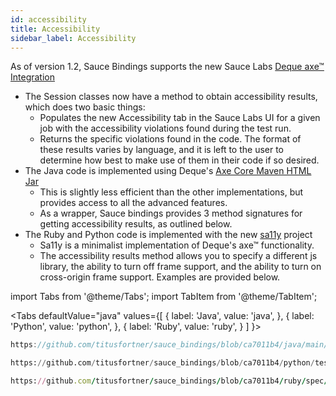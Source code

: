 ```yaml
---
id: accessibility
title: Accessibility
sidebar_label: Accessibility
---
```


As of version 1.2, Sauce Bindings supports the new Sauce Labs 
[Deque axe™ Integration](https://docs.saucelabs.com/basics/integrations/deque/index.html)

* The Session classes now have a method to obtain accessibility results, which does two basic things:
    * Populates the new Accessibility tab in the Sauce Labs UI for a given job 
      with the accessibility violations found during the test run.
    * Returns the specific violations found in the code. The format of these results varies by language, and it is left to the user 
      to determine how best to make use of them in their code if so desired.
* The Java code is implemented using Deque's [Axe Core Maven HTML Jar](https://github.com/dequelabs/axe-core-maven-html)
    * This is slightly less efficient than the other implementations, but provides access to all the advanced features.
    * As a wrapper, Sauce bindings provides 3 method signatures for getting accessibility results, as outlined below.
* The Ruby and Python code is implemented with the new [sa11y](https://github.com/saucelabs/sa11y) project
    * Sa11y is a minimalist implementation of Deque's axe™ functionality.
    * The accessibility results method allows you to specify a different js library, the ability to turn off frame support,
      and the ability to turn on cross-origin frame support. Examples are provided below.

import Tabs from '@theme/Tabs';
import TabItem from '@theme/TabItem';

<Tabs
defaultValue="java"
values={[
{ label: 'Java', value: 'java', },
{ label: 'Python', value: 'python', },
{ label: 'Ruby', value: 'ruby', }
]
}>

<TabItem value="java">

```java reference
https://github.com/titusfortner/sauce_bindings/blob/ca7011b4/java/main/src/test/java/com/saucelabs/saucebindings/examples/AccessibilityTest.java
```

</TabItem>
<TabItem value="python">

```python reference
https://github.com/titusfortner/sauce_bindings/blob/ca7011b4/python/tests/examples/test_accessibility.py
```

</TabItem>
<TabItem value="ruby">

```ruby reference
https://github.com/titusfortner/sauce_bindings/blob/ca7011b4/ruby/spec/examples/accessibility_spec.rb
```

</TabItem>
</Tabs>
